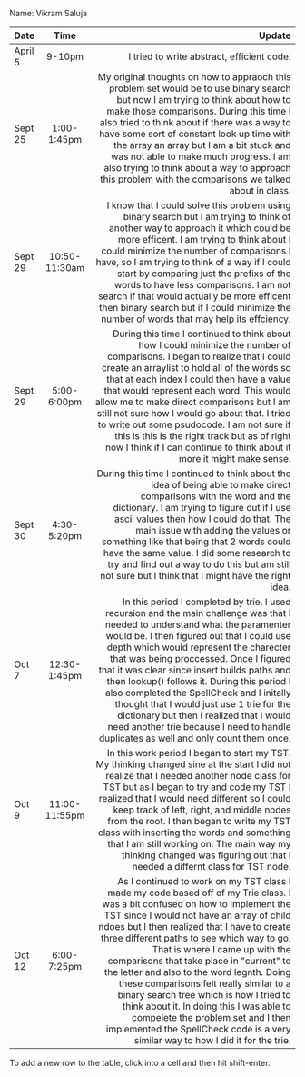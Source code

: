 Name: Vikram Saluja

| Date    |     Time      |                                                                                                                                                                                                                                                                                                                                                                                                                                                                                                                                                                                                                                                           Update |
|:--------|:-------------:|-----------------------------------------------------------------------------------------------------------------------------------------------------------------------------------------------------------------------------------------------------------------------------------------------------------------------------------------------------------------------------------------------------------------------------------------------------------------------------------------------------------------------------------------------------------------------------------------------------------------------------------------------------------------:|
| April 5 |    9-10pm     |                                                                                                                                                                                                                                                                                                                                                                                                                                                                                                                                                                                                                       I tried to write abstract, efficient code. |
| Sept 25 |  1:00-1:45pm  |                                                                                                                                                                                           My original thoughts on how to appraoch this problem set would be to use binary search but now I am trying to think about how to make those comparisons. During this time I also tried to think about if there was a way to have some sort of constant look up time with the array an array but I am a bit stuck and was not able to make much progress. I am also trying to think about a way to approach this problem with the comparisons we talked about in class. |
| Sept 29 | 10:50-11:30am |                                                                                                                                                         I know that I could solve this problem using binary search but I am trying to think of another way to approach it which could be more efficent. I am trying to think about I could minimize the number of comparisons I have, so I am trying to think of a way if I could start by comparing just the prefixs of the words to have less comparisons. I am not search if that would actually be more efficent then binary search but if I could minimize the number of words that may help its effciency. |
| Sept 29 |  5:00-6:00pm  |                                                                                                                       During this time I continued to think about how I could minimize the number of comparisons. I began to realize that I could create an arraylist to hold all of the words so that at each index I could then have a value that would represent each word. This would allow me to make direct comparisons but I am still not sure how I would go about that. I tried to write out some psudocode. I am not sure if this is this is the right track but as of right now I think if I can continue to think about it more it might make sense. |
| Sept 30 |  4:30-5:20pm  |                                                                                                                                                                                                                During this time I continued to think about the idea of being able to make direct comparisons with the word and the dictionary. I am trying to figure out if I use ascii values then how I could do that. The main issue with adding the values or something like that being that 2 words could have the same value. I did some research to try and find out a way to do this but am still not sure but I think that I might have the right idea. |
| Oct 7   | 12:30-1:45pm  |                                                                   In this period I completed by trie. I used recursion and the main challenge was that I needed to understand what the paramenter would be. I then figured out that I could use depth which would represent the charecter that was being proccessed. Once I figured that it was clear since insert builds paths and then lookup() follows it. During this period I also completed the SpellCheck and I initally thought that I would just use 1 trie for the dictionary but then I realized that I would need another trie because I need to handle duplicates as well and only count them once. |
| Oct 9   | 11:00-11:55pm |                                                                                                                                                            In this work period I began to start my TST. My thinking changed sine at the start I did not realize that I needed another node class for TST but as I began to try and code my TST I realized that I would need different so I could keep track of left, right, and middle nodes from the root. I then began to write my TST class with inserting the words and something that I am still working on. The main way my thinking changed was figuring out that I needed a differnt class for TST node. |
| Oct 12  |  6:00-7:25pm  |  As I continued to work on my TST class I made my code based off of my Trie class. I was a bit confused on how to implement the TST since I would not have an array of child ndoes but I then realized that I have to create three different paths to see which way to go. That is where I came up with the comparisons that take place in "current" to the letter and also to the word legnth. Doing these comparisons felt really similar to a binary search tree which is how I tried to think about it. In doing this I was able to compelete the problem set and I then implemented the SpellCheck code is a very similar way to how I did it for the trie. |


To add a new row to the table, click into a cell and then hit shift-enter.